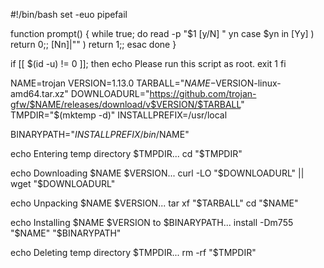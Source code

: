 #!/bin/bash
set -euo pipefail

function prompt() {
    while true; do
        read -p "$1 [y/N] " yn
        case $yn in
            [Yy] ) return 0;;
            [Nn]|"" ) return 1;;
        esac
    done
}

if [[ $(id -u) != 0 ]]; then
    echo Please run this script as root.
    exit 1
fi

NAME=trojan
VERSION=1.13.0
TARBALL="$NAME-$VERSION-linux-amd64.tar.xz"
DOWNLOADURL="https://github.com/trojan-gfw/$NAME/releases/download/v$VERSION/$TARBALL"
TMPDIR="$(mktemp -d)"
INSTALLPREFIX=/usr/local

BINARYPATH="$INSTALLPREFIX/bin/$NAME"

echo Entering temp directory $TMPDIR...
cd "$TMPDIR"

echo Downloading $NAME $VERSION...
curl -LO "$DOWNLOADURL" || wget "$DOWNLOADURL"

echo Unpacking $NAME $VERSION...
tar xf "$TARBALL"
cd "$NAME"

echo Installing $NAME $VERSION to $BINARYPATH...
install -Dm755 "$NAME" "$BINARYPATH"

echo Deleting temp directory $TMPDIR...
rm -rf "$TMPDIR"
